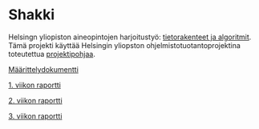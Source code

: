 # Shakki

Helsingn yliopiston aineopintojen harjoitustyö: [tietorakenteet ja algoritmit](https://tiralabra.github.io/loppukesa_2020/index).
Tämä projekti käyttää Helsingin yliopston ohjelmistotuotantoprojektina toteutettua [projektipohjaa](https://github.com/TiraLabra/chess).

[Määrittelydokumentti](https://github.com/AnnaKuokkanen/Shakki/blob/master/Dokumentaatio/m%C3%A4%C3%A4rittelydokumentti.md)

[1. viikon raportti](https://github.com/AnnaKuokkanen/Shakki/blob/master/Dokumentaatio/viikkoraportti1.md)

[2. viikon raportti](https://github.com/AnnaKuokkanen/Shakki/blob/master/Dokumentaatio/viikkoraportti2.md)

[3. viikon raportti](https://github.com/AnnaKuokkanen/Shakki/blob/master/Dokumentaatio/viikkoraportti3.md)
